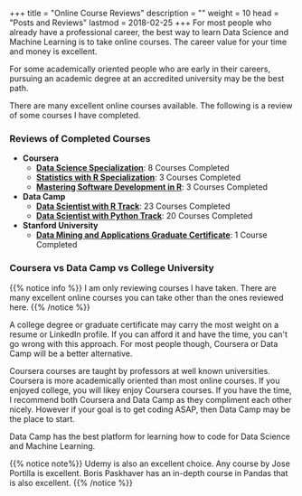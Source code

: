 +++
title = "Online Course Reviews"
description = ""
weight = 10
head = "<label>Posts and Reviews</label>"
lastmod = 2018-02-25
+++
For most people who already have a professional career, the best way to learn Data Science and Machine Learning is to take online courses.  The career value for your time and money is excellent.

For some academically oriented people who are early in their careers, pursuing an academic degree at an accredited university may be the best path.

There are many excellent online courses available.  The following is a review of some courses I have completed.

### Reviews of Completed Courses

- **Coursera**
  - [**Data Science Specialization**](https://www.coursera.org/specializations/jhu-data-science): 8 Courses Completed
  - [**Statistics with R Specialization**](https://www.coursera.org/specializations/statistics): 3 Courses Completed
  - [**Mastering Software Development in R**](https://www.coursera.org/specializations/r): 3 Courses Completed
- **Data Camp**
  - [**Data Scientist with R Track**](https://www.datacamp.com/tracks/data-scientist-with-r): 23 Courses Completed
  - [**Data Scientist with Python Track**](https://www.datacamp.com/tracks/data-scientist-with-python): 20 Courses Completed
- **Stanford University**
  - [**Data Mining and Applications Graduate Certificate**](https://scpd.stanford.edu/public/category/courseCategoryCertificateProfile.do?method=load&certificateId=1209602): 1 Course Completed

### Coursera vs Data Camp vs College University

{{% notice info %}}
I am only reviewing courses I have taken.  There are many excellent online courses you can take other than the ones reviewed here.
{{% /notice %}}

A college degree or graduate certificate may carry the most weight on a resume or LinkedIn profile.  If you can afford it and have the time, you can't go wrong with this approach.  For most people though, Coursera or Data Camp will be a better alternative.

Coursera courses are taught by professors at well known universities.  Coursera is more academically oriented than most online courses.  If you enjoyed college, you will likey enjoy Coursera courses.  If you have the time, I recommend both Coursera and Data Camp as they compliment each other nicely.  However if your goal is to get coding ASAP, then Data Camp may be the place to start.

Data Camp has the best platform for learning how to code for Data Science and Machine Learning.

{{% notice note%}}
Udemy is also an excellent choice.  Any course by Jose Portilla is excellent.  Boris Paskhaver has an in-depth course in Pandas that is also excellent.
{{% /notice %}}